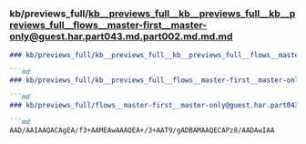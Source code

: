 ### kb/previews_full/kb__previews_full__kb__previews_full__kb__previews_full__flows__master-first__master-only@guest.har.part043.md.part002.md.md.md

```md
### kb/previews_full/kb__previews_full__kb__previews_full__flows__master-first__master-only@guest.har.part043.md.part002.md.md

```md
### kb/previews_full/kb__previews_full__flows__master-first__master-only@guest.har.part043.md.part002.md

```md
### kb/previews_full/flows__master-first__master-only@guest.har.part043.md (part 002)

```md
AAD/AAIAAQACAgEA/f3+AAMEAwAAAQEA+/3+AAT9/gADBAMAAQECAPz8/AADAwIAA
```

```

```

```

```
